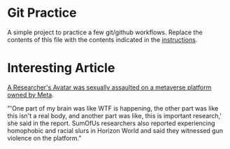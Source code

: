 # Git Practice
A simple project to practice a few git/github workflows.  Replace the contents of this file with the contents indicated in the [instructions](./instructions.md).
# Interesting Article 
[A Researcher's Avatar was sexually assaulted on a metaverse platform owned by Meta](https://www.businessinsider.com/researcher-claims-her-avatar-was-raped-on-metas-metaverse-platform-2022-5).

"'One part of my brain was like WTF is happening, the other part was like this isn't a real body, and another part was like, this is important research,' she said in the report.
SumOfUs researchers also reported experiencing homophobic and racial slurs in Horizon World and said they witnessed gun violence on the platform."